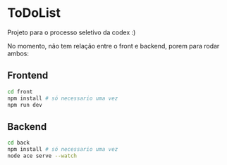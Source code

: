 # ToDoList

Projeto para o processo seletivo da codex :)

No momento, não tem relação entre o front e backend, porem para rodar ambos:

## Frontend
```bash
cd front
npm install # só necessario uma vez
npm run dev
```

## Backend
```bash
cd back
npm install # só necessario uma vez
node ace serve --watch
```